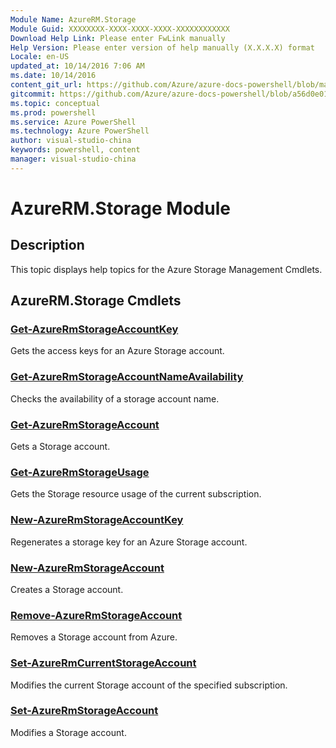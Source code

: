 ```yaml
---
Module Name: AzureRM.Storage
Module Guid: XXXXXXXX-XXXX-XXXX-XXXX-XXXXXXXXXXXX
Download Help Link: Please enter FwLink manually
Help Version: Please enter version of help manually (X.X.X.X) format
Locale: en-US
updated_at: 10/14/2016 7:06 AM
ms.date: 10/14/2016
content_git_url: https://github.com/Azure/azure-docs-powershell/blob/master/azureps-cmdlets-docs/ResourceManager/AzureRM.Storage/v2.0/CmdletMDs/AzureRM.Storage.md
gitcommit: https://github.com/Azure/azure-docs-powershell/blob/a56d0e01e65c2c33aa2af13dd29addc94ead6e88/azureps-cmdlets-docs/ResourceManager/AzureRM.Storage/v2.0/CmdletMDs/AzureRM.Storage.md
ms.topic: conceptual
ms.prod: powershell
ms.service: Azure PowerShell
ms.technology: Azure PowerShell
author: visual-studio-china
keywords: powershell, content
manager: visual-studio-china
---
```


# AzureRM.Storage Module
## Description
This topic displays help topics for the Azure Storage Management Cmdlets.

## AzureRM.Storage Cmdlets
### [Get-AzureRmStorageAccountKey](Get-AzureRmStorageAccountKey.md)
Gets the access keys for an Azure Storage account.


### [Get-AzureRmStorageAccountNameAvailability](Get-AzureRmStorageAccountNameAvailability.md)
Checks the availability of a storage account name.


### [Get-AzureRmStorageAccount](Get-AzureRmStorageAccount.md)
Gets a Storage account.


### [Get-AzureRmStorageUsage](Get-AzureRmStorageUsage.md)
Gets the Storage resource usage of the current subscription.


### [New-AzureRmStorageAccountKey](New-AzureRmStorageAccountKey.md)
Regenerates a storage key for an Azure Storage account.


### [New-AzureRmStorageAccount](New-AzureRmStorageAccount.md)
Creates a Storage account.


### [Remove-AzureRmStorageAccount](Remove-AzureRmStorageAccount.md)
Removes a Storage account from Azure.


### [Set-AzureRmCurrentStorageAccount](Set-AzureRmCurrentStorageAccount.md)
Modifies the current Storage account of the specified subscription.


### [Set-AzureRmStorageAccount](Set-AzureRmStorageAccount.md)
Modifies a Storage account.



